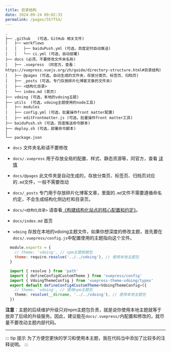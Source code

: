```yaml
---
title: 目录结构
date: 2024-09-24 09:02:33
permalink: /pages/557f54/
---
```

```
.
├── .github   (可选，GitHub 相关文件)
│   ├── workflows
│   │   ├── baiduPush.yml (可选，百度定时自动推送)
│   │   └── ci.yml (可选，自动部署)
├── docs (必须，不要修改文件夹名称)
│   ├── .vuepress （同官方，查看：https://vuepress.vuejs.org/zh/guide/directory-structure.html#目录结构）
│   ├── @pages (可选，自动生成的文件夹，存放分类页、标签页、归档页)
│   ├── _posts (可选，专门存放碎片化博客文章的文件夹)
│   ├── <结构化目录>
│   └── index.md (首页)
├── vdoing (可选，本地的vdoing主题)
├── utils  (可选，vdoing主题使用的node工具)
│   ├── modules
│   ├── config.yml (可选，批量操作front matter配置)
│   ├── editFrontmatter.js (可选，批量操作front matter工具)
├── baiduPush.sh (可选，百度推送命令脚本)
├── deploy.sh (可选，部署命令脚本)
│
└── package.json

```
* `docs` 文件夹名称请不要修改

* `docs/.vuepress` 用于存放全局的配置、样式、静态资源等，同官方，查看 [详情](https://vuepress.vuejs.org/zh/guide/directory-structure.html#目录结构)
* `docs/@pages` 此文件夹是自动生成的，存放分类页、标签页、归档页对应的`.md`文件，一般不需要改动
* `docs/_posts` 专门用于存放碎片化博客文章，里面的`.md`文件不需要遵循命名约定，不会生成结构化侧边栏和目录页。

* `docs/<结构化目录>`  请查看[《构建结构化站点的核心配置和约定》](/pages/33d574/)。

* `docs/index.md` 首页
* `vdoing` 存放在本地的vdoing主题文件，如果你想深度的修改主题，首先要在`docs/.vuepress/config.js`中配置使用的主题指向这个文件。

<code-group>
  <code-block title="config.js" active>

``` js
  module.exports = {
    // theme: 'vdoing', // npm主题依赖包
    theme: require.resolve('../../vdoing'), // 使用本地主题包
  }
```

  </code-block>

  <code-block title="config.ts">

``` typescript
  import { resolve } from 'path'
  import { defineConfig4CustomTheme } from 'vuepress/config'
  import { VdoingThemeConfig } from 'vuepress-theme-vdoing/types'
  export default defineConfig4CustomTheme<VdoingThemeConfig>({
    // theme: 'vdoing', // 使用npm主题包
    theme: resolve(__dirname, '../../vdoing'), // 使用本地主题包
  })
```

  </code-block>
</code-group>

 **注意**：主题的后续维护升级只对npm主题包负责，就是说你使用本地主题就等于放弃了后续的升级服务。因此，建议能在`docs/.vuepress/`内配置和修改的，就尽量不要改动主题内部代码。

---

::: tip 提示
为了方便您更快的学习和使用本主题，我在代码当中添加了比较多的注释说明。
:::
